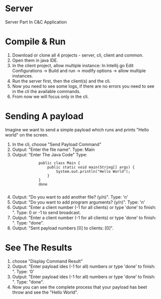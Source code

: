 # Server

Server Part In C&C Application

# Compile & Run

1. Download or clone all 4 projects - server, cli, client and common.
2. Open them in java IDE.
3. In the client project, allow multiple instance:
   In Intellij go Edit Configurations -> Build and run -> modify options -> allow multiple instances.
4. Run the server first, then the client(s) and the cli.
5. Now you need to see some logs, if there are no errors you need to see in the cli the available commands.
6. From now we will focus only in the cli.

# Sending A payload

Imagine we want to send a simple payload which runs and prints "Hello world" on the screen.
<ol>
    <li>In the cli, choose "Send Payload Command"</li>
    <li>Output: "Enter the file name". Type: Main</li>
    <li>Output: "Enter The Java Code" Type:
        <code><pre>
            public class Main {
                public static void main(String[] args) {
                    System.out.println("Hello World");
                }
            }
            done
        </pre></code>
    </li>
    <li>Output: "Do you want to add another file? (y/n)". Type: 'n'</li>
    <li>Output: "Do you want to add program arguments? (y/n)". Type: 'n'</li>
    <li>
        Output: "Enter a client number (-1 for all clients) or type 'done' to finish: ".
        Type: 0 or -1 to send broadcast.
    </li>
    <li>
        Output: "Enter a client number (-1 for all clients) or type 'done' to finish: ".
        Type: "done".
    </li>
    <li>Output: "Sent payload numbers [0] to clients: [0]". </li>

</ol>

# See The Results

<ol>
    <li>choose "Display Command Result"</li>
    <li>
        Output: "Enter payload ides (-1 for all) numbers or type 'done' to finish: ".
        Type: '0'
    </li>
    <li>
        Output: "Enter payload ides (-1 for all) numbers or type 'done' to finish: ".
        Type: "done".
    </li>
    <li>Now you can see the complete process that your payload has beet throw and see the "Hello World".</li>
</ol>